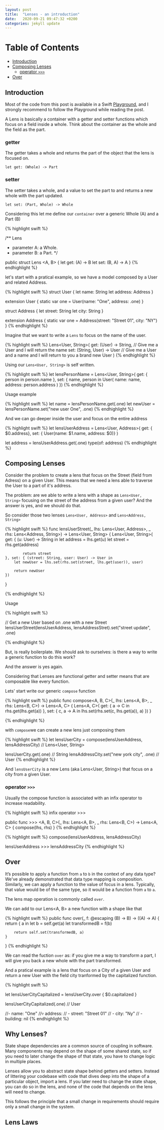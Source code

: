 ```yaml
---
layout: post
title:  "Lenses - an introduction"
date:   2020-09-21 09:47:32 +0200
categories: jekyll update
---
```


# Table of Contents
* [Introduction](#introduction)
* [Composing Lenses](#composing-lenses)
    * [operator `>>>`](#operator)
* [Over](#over)

<!--https://medium.com/javascript-scene/lenses-b85976cb0534-->

## Introduction

Most of the code from this post is available in a Swift [Playground](), and I strongly recommend to follow the Playground while reading the post.

A Lens is basically a container with a getter and setter functions which focus on a field inside a whole. Think about the container as the whole and the field as the part.

### getter

The getter takes a whole and returns the part of the object that the lens is focused on.

`let get: (Whole) -> Part`

### setter

The setter takes a whole, and a value to set the part to and returns a new whole with the part updated.

`let set: (Part, Whole) -> Whole`

Considering this let me define our `container` over a generic Whole (A) and a Part (B)

{% highlight swift %}

/**
Lens
- parameter A: a Whole.
- parameter B: a Part.
*/

public struct Lens <A, B> {
    let get: (A) -> B
    let set: (B, A) -> A
}
{% endhighlight %}

let's start with a pratical example, so we have a model composed by a User and related Address.

{% highlight swift %}
struct User {
    let name: String
    let address: Address
}

extension User {
    static var one = User(name: "One", address: .one)
}

struct Address {
    let street: String
    let city: String
}

extension Address {
    static var one = Address(street: "Street 01", city: "NY")
}
{% endhighlight %}

Imagine that we want to write a `Lens` to focus on the name of the user.

{% highlight swift %}
Lens<User, String>(
    get: (User) -> String, // Give me a User and I will return the name
    set: (String, User) -> User // Give me a User and a name and I will return to you a brand new User
)
{% endhighlight %}

Using our `Lens<User, String>` is self written.

{% highlight swift %}
let lensPersonName = Lens<User, String>(
    get: { person in
        person.name
}, set: { name, person in
    User(
        name: name,
        address: person.address
    )
})
{% endhighlight %}

Usage example

{% highlight swift %}
let name = lensPersonName.get(.one)
let newUser = lensPersonName.set("new user One", .one)
{% endhighlight %}

And we can go deeper inside the user and focus on the entire address

{% highlight swift %}
let lensUserAddress = Lens<User, Address>(
    get: { $0.address},
    set: { User(name: $1.name, address: $0)}
)

let address = lensUserAddress.get(.one)
type(of: address)
{% endhighlight %}

<!--
Why Lenses?
State shape dependencies are a common source of coupling in software. Many components may depend on the shape of some shared state, so if you need to later change the shape of that state, you have to change logic in multiple places.
Lenses allow you to abstract state shape behind getters and setters. Instead of littering your codebase with code that dives deep into the shape of a particular object, import a lens. If you later need to change the state shape, you can do so in the lens, and none of the code that depends on the lens will need to change.
This follows the principle that a small change in requirements should require only a small change in the system.
-->

<!--Think of the object as the whole and the field as the part. The getter takes a whole and returns the part of the object that the lens is focused on.-->

<!--A lens is a composable pair of pure getter and setter functions which focus on a particular field inside an object, and obey a set of axioms known as the lens laws. Think of the object as the whole and the field as the part. The getter takes a whole and returns the part of the object that the lens is focused on.-->

<!--If you google “functional lens” you’re probably going to end up with a definition like “functional getter and setter”: in this context the word “functional” really means “immutable”. There are many advantages in using immutable data models - I’m not going into it for this article - but modifying immutable models (i.e. generating new models with something changed) can be a chore, because the whole model must be reconstructed by taking the previous values where they didn’t change, and setting the new values where they did. But Swift offers particular kinds of types, called “value types”, that have value semantics, which basically means that they have no identity and only represent a “value”, i.e., some kind of “information” that is implicitly immutable: a piece of information cannot change, but new information can be created, rendering the previous obsolete.-->

## Composing Lenses

Consider the problem to create a lens that focus on the Street (field from Adress) on a given User. This means that we need a lens able to traverse the User to a part of it's address.

The problem: are we able to write a lens with a shape as `Lens<User, String>` focusing on the street of the address from a given user? And the answer is yes, and we should do that.

So consider those two lenses 
`Lens<User, Address>` and `Lens<Address, String>`


{% highlight swift %}
func lensUserStreet(_ lhs: Lens<User, Address>, _ rhs: Lens<Address, String>) -> Lens<User, String> {
    Lens<User, String>(
        get: { (u: User) -> String in
            let address = lhs.get(u)
            let street = rhs.get(address)
            
            return street
    }, set: { (street: String, user: User) -> User in
        let newUser = lhs.set(rhs.set(street, lhs.get(user)), user)
        
        return newUser
    })
}

{% endhighlight %}

Usage

{% highlight swift %}

// Get a new User based on .one with a new Street
lensUserStreet(lensUserAddress, lensAddressStret).set("street update", .one)

{% endhighlight %}


But, is really boilerplate. We should ask to ourselves: is there a way to write a generic function to do this work?
 
And the answer is yes again. 

Considering that Lenses are functional getter and setter means that are composable like every function.
 
Lets' start write our generic `compose` function
 
{% highlight swift %}
public func compose<A, B, C>(_ lhs: Lens<A, B>, _ rhs: Lens<B, C>) -> Lens<A, C> {
    Lens<A, C>(
        get: { a -> C in
            rhs.get(lhs.get(a))
    }, set: { c, a -> A in
        lhs.set(rhs.set(c, lhs.get(a)), a)
    })
}


{% endhighlight %}

with `compose`we can create a new lens just composing them

{% highlight swift %}
let lensUserCity = compose(lensUserAddress, lensAddressCity) // Lens<User, String>

lensUserCity.get(.one) // String
lensAddressCity.set("new york city", .one) // User
{% endhighlight %}

And `lensUserCity` is a new Lens (aka Lens<User, String>) that focus on a city from a given User.

### operator `>>>`

Usually the compose function is associated with an infix operator to increase readability.

{% highlight swift %}
infix operator >>>

public func >>> <A, B, C>(_ lhs: Lens<A, B>, _ rhs: Lens<B, C>) -> Lens<A, C> {
    compose(lhs, rhs)
}
{% endhighlight %}

{% highlight swift %}
compose(lensUserAddress, lensAddressCity)

lensUserAddress >>> lensAddressCity
{% endhighlight %}


## Over

It’s possible to apply a function from `a` to `b` in the context of any data type? We've already demonstrated that data type mapping is composition. Similarly, we can apply a function to the value of focus in a lens. Typically, that value would be of the same type, so it would be a function from `a` to `a`. 

The lens map operation is commonly called `over`. 

We can add to our Lens<A, B> a new function with a shape like that

{% highlight swift %}
public func over(_ f: @escaping (B) -> B) -> ((A) -> A) {
    return { a in
        let b = self.get(a)
        let transformedB = f(b)
        
        return self.set(transformedB, a)
    }
}
{% endhighlight %}

We can read the fuction `over` as: if you give me a way to transform a part, I will give you back a new whole with the part transformed.

And a pratical example is a lens that focus on a City of a given User and return a new User with the field city tranformed by the capitalized function.

{% highlight swift %}

let lensUserCityCapitalized = lensUserCity.over { $0.capitalized }

lensUserCityCapitalized(.one) // User

//- name: "One"
//▿ address:
//  - street: "Street 01"
//  - city: "Ny"
//  - building: nil
{% endhighlight %}


## Why Lenses?

State shape dependencies are a common source of coupling in software. Many components may depend on the shape of some shared state, so if you need to later change the shape of that state, you have to change logic in multiple places.

Lenses allow you to abstract state shape behind getters and setters. Instead of littering your codebase with code that dives deep into the shape of a particular object, import a lens. If you later need to change the state shape, you can do so in the lens, and none of the code that depends on the lens will need to change.

This follows the principle that a small change in requirements should require only a small change in the system.

## Lens Laws

<!--
You’ll find this post in your `_posts` directory. Go ahead and edit it and re-build the site to see your changes. You can rebuild the site in many different ways, but the most common way is to run `jekyll serve`, which launches a web server and auto-regenerates your site when a file is updated.

Jekyll requires blog post files to be named according to the following format:

`YEAR-MONTH-DAY-title.MARKUP`

Where `YEAR` is a four-digit number, `MONTH` and `DAY` are both two-digit numbers, and `MARKUP` is the file extension representing the format used in the file. After that, include the necessary front matter. Take a look at the source for this post to get an idea about how it works.

Jekyll also offers powerful support for code snippets:

{% highlight swift %}
func incr() -> (Int) -> Int {
    return { i in
        return i + 1
    }
}
{% endhighlight %}

Check out the [Jekyll docs][jekyll-docs] for more info on how to get the most out of Jekyll. File all bugs/feature requests at [Jekyll’s GitHub repo][jekyll-gh]. If you have questions, you can ask them on [Jekyll Talk][jekyll-talk].

[jekyll-docs]: https://jekyllrb.com/docs/home
[jekyll-gh]:   https://github.com/jekyll/jekyll
[jekyll-talk]: https://talk.jekyllrb.com/
-->
